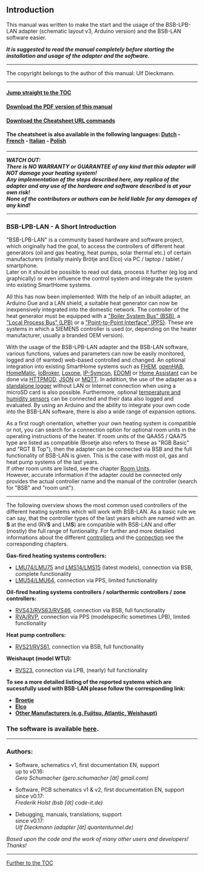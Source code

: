 ## Introduction

This manual was written to make the start and the usage of the BSB-LPB-LAN adapter (schematic layout v3, Arduino version) and the BSB-LAN software easier.  

***It is suggested to read the manual completely before starting the installation and usage of the adapter and the software.***    
    
---  
  
The copyright belongs to the author of this manual: Ulf Dieckmann.
  
---  
    
#### [Jump straight to the TOC](toc.md)      
#### [Download the PDF version of this manual](https://github.com/1coderookie/BSB-LPB-LAN_EN/raw/master/BSB-LPB-LAN-manual.pdf)     
#### [Download the Cheatsheet URL commands](https://github.com/1coderookie/BSB-LPB-LAN_EN/raw/master/commandref/Cheatsheet_URL-commands_EN.pdf)   
#### The cheatsheet is also available in the following languages: [Dutch](https://github.com/1coderookie/BSB-LPB-LAN_EN/raw/master/commandref/Cheatsheet_URL-commands_NL.pdf) - [French](https://github.com/1coderookie/BSB-LPB-LAN_EN/raw/master/commandref/Cheatsheet_URL-commands_FR.pdf) - [Italian](https://github.com/1coderookie/BSB-LPB-LAN_EN/raw/master/commandref/Cheatsheet_URL-commands_IT.pdf) - [Polish](https://github.com/1coderookie/BSB-LPB-LAN_EN/raw/master/commandref/Cheatsheet_URL-commands_PL.pdf) 


---  
***WATCH OUT:  
There is NO WARRANTY or GUARANTEE of any kind that this adapter will NOT damage your heating system!  
Any implementation of the steps described here, any replica of the adapter and any use of the hardware and software described is at your own risk!  
None of the contributors or authors can be held liable for any damages of any kind!***   

---
  
### BSB-LPB-LAN - A Short Introduction

"BSB-LPB-LAN" is a community based hardware and software project, which originally had the goal, to access the controllers of different heat generators (oil and gas heating, heat pumps, solar thermal etc.) of certain manufacturers (initially mainly Brötje and Elco) via PC / laptop / tablet / smartphone.  
Later on it should be possible to read out data, process it further (eg log and graphically) or even influence the control system and integrate the system into existing SmartHome systems.
    
All this has now been implemented:
With the help of an inbuilt adapter, an Arduino Due and a LAN shield, a suitable heat generator can now be inexpensively integrated into the domestic network.
The controller of the heat generator must be equipped with a ["Boiler System Bus" (BSB)](https://1coderookie.github.io/BSB-LPB-LAN_EN/chap02.html#21-bsb-and-lpb), a ["Local Process Bus" (LPB)](https://1coderookie.github.io/BSB-LPB-LAN_EN/chap02.html#21-bsb-and-lpb) or a ["Point-to-Point Interface" (PPS)](https://1coderookie.github.io/BSB-LPB-LAN_EN/chap02.html#22-pps). These are systems in which a SIEMENS controller is used (or, depending on the heater manufacturer, usually a branded OEM version).

With the usage of the BSB-LPB-LAN adapter and the BSB-LAN software, various functions, values and parameters can now be easily monitored, logged and (if wanted) web-based controlled and changed.
An optional integration into existing SmartHome systems such as [FHEM](https://1coderookie.github.io/BSB-LPB-LAN_EN/chap11.html#111-fhem), [openHAB](https://1coderookie.github.io/BSB-LPB-LAN_EN/chap11.html#112-openhab), [HomeMatic](https://1coderookie.github.io/BSB-LPB-LAN_EN/chap11.html#113-homematic-eq3), [IoBroker](https://1coderookie.github.io/BSB-LPB-LAN_EN/chap11.html#114-iobroker), [Loxone](https://1coderookie.github.io/BSB-LPB-LAN_EN/chap11.html#115-loxone), [IP-Symcon](https://1coderookie.github.io/BSB-LPB-LAN_EN/chap11.html#116-ip-symcon), [EDOMI](https://1coderookie.github.io/BSB-LPB-LAN_EN/kap11.md#1110-edomi) or [Home Assistant](https://1coderookie.github.io/BSB-LPB-LAN_EN/kap11.md#1111-home-assistant) can be done via [HTTPMOD](https://1coderookie.github.io/BSB-LPB-LAN_EN/chap11.html#1112-integration-via-httpmod-module), [JSON](https://1coderookie.github.io/BSB-LPB-LAN_EN/chap08.html#824-retrieving-and-controlling-via-json) or [MQTT](https://1coderookie.github.io/BSB-LPB-LAN_EN/chap11.html#117-mqtt-influxdb-telegraf-and-grafana).
In addition, the use of the adapter as a [standalone logger](https://1coderookie.github.io/BSB-LPB-LAN_EN/chap09.html#91-usage-of-the-adapter-as-a-standalone-logger-with-bsb-lan) without LAN or Internet connection when using a microSD card is also possible.
Furthermore, optional [temperature and humidity sensors](https://1coderookie.github.io/BSB-LPB-LAN_EN/chap12.html#123-usage-of-optional-sensors-dht22-and-ds18b20) can be connected and their data also logged and evaluated. By using an Arduino and the ability to integrate your own code into the BSB-LAN software, there is also a wide range of expansion options.

    
As a first rough orientation, whether your own heating system is compatible or not, you can search for a connection option for optional room units in the operating instructions of the heater. If room units of the QAA55 / QAA75 type are listed as compatible (Broetje also refers to these as "RGB Basic" and "RGT B Top"), then the adapter can be connected via BSB and the full functionality of BSB-LAN is given. This is the case with most oil, gas and heat pump systems of the last years.  
If other room units are listed, see the chapter [Room Units](chap03.md#36-conventional-room-units-for-the-listed-controllers).  
However, accurate information if the adapter could be connected only provides the actual controller name and the manual of the controller (search for "BSB" and "room unit").
   
---

The following overview shows the most common used controllers of the different heating systems which will work with BSB-LAN. As a basic rule we can say, that the controller types of the last years which are named with an **S** at the end (RV**S** and LM**S**) are compatible with BSB-LAN and offer (mostly) the full range of funtionality. For further and more detailed informations about the different [controllers](chap03.md#32-detailed-listing-and-description-of-the-supported-controllers) and the [connection](chap02.md#23-connecting-the-adapter-to-the-controller) see the corresponding chapters.  
   
**Gas-fired heating systems controllers:**  
- [LMU74/LMU75](chap03.md#3211-lmu-controllers) and [LMS14/LMS15](chap03.md#3212-lms-controllers) (latest models), connection via BSB, complete functionality  
- [LMU54/LMU64](chap03.md#3211-lmu-controllers), connection via PPS, limited functionality  
   
**Oil-fired heating systems controllers / solarthermic controllers / zone controllers:**  
- [RVS43/RVS63/RVS46](chap03.md#3222-rvs-controllers), connection via BSB, full functionality  
- [RVA/RVP](chap03.md#3221-rva-and-rvp-controllers), connection via PPS (modelspecific sometimes LPB), limited functionality 
   
**Heat pump controllers:**  
- [RVS21/RVS61](chap03.md#3222-rvs-controllers), connection via BSB, full functionality  
   
**Weishaupt (model WTU):**  
- [RVS23](chap03.md#3222-rvs-controllers), connection via LPB, (nearly) full functionality  
   
**To see a more detailed listing of the reported systems which are sucessfully used with BSB-LAN please follow the corresponding link:**  
- **[Broetje](chap03.md#311-broetje)**  
- **[Elco](chap03.md#312-elco)**  
- **[Other Manufacturers (e.g. Fujitsu, Atlantic, Weishaupt)](chap03.md#313-other-manufacturers)**  

  
### The software is available [here](https://github.com/fredlcore/bsb_lan).

---  

### Authors:

-   Software, schematics v1, first documentation EN, support  
    up to v0.16:  
    *Gero Schumacher (gero.schumacher \[ät\] gmail.com)*

-   Software, PCB schematics v1 & v2, first documentation EN, support  
    since v0.17:  
    *Frederik Holst (bsb \[ät\] code-it.de)*

-   Debugging, manuals, translations, support  
    since v0.17:  
    *Ulf Dieckmann (adapter \[ät\] quantentunnel.de)*

*Based upon the code and the work of many other users and developers! Thanks!*  
      
    
---
    
[Further to the TOC](toc.md)  


